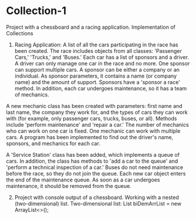 # Collection-1
Project with a chessboard and a racing application. Implementation of Collections

1. Racing Application: A list of all the cars participating in the race has been created. The race includes objects from all classes: 'Passenger Cars,' 'Trucks,' and 'Buses.' Each car has a list of sponsors and a driver. A driver can only manage one car in the race and no more. One sponsor can support multiple cars. A sponsor can be either a company or an individual. As sponsor parameters, it contains a name (or company name) and the amount of support. Sponsors have a 'sponsor a race' method. In addition, each car undergoes maintenance, so it has a team of mechanics.

A new mechanic class has been created with parameters: first name and last name, the company they work for, and the types of cars they can work with (for example, only passenger cars, trucks, buses, or all). Methods include 'perform maintenance' and 'repair a car.' The number of mechanics who can work on one car is fixed. One mechanic can work with multiple cars. A program has been implemented to find out the driver's name, sponsors, and mechanics for each car.

A 'Service Station' class has been added, which implements a queue of cars. In addition, the class has methods to 'add a car to the queue' and 'perform a technical inspection of a car.' Buses do not need maintenance before the race, so they do not join the queue. Each new car object enters the end of the maintenance queue. As soon as a car undergoes maintenance, it should be removed from the queue.

2. Project with console output of a chessboard. Working with a nested (two-dimensional) list. Two-dimensional list: List<List> biDemArrList = new ArrayList<>();
